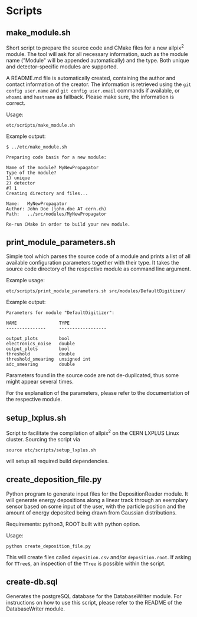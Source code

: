 <!--
SPDX-FileCopyrightText: 2017-2023 CERN and the Allpix Squared authors
SPDX-License-Identifier: CC-BY-4.0
-->

# Scripts

## make_module.sh

Short script to prepare the source code and CMake files for a new allpix<sup>2</sup> module.
The tool will ask for all necessary information, such as the module name ("Module" will be appended automatically) and the type.
Both unique and detector-specific modules are supported.

A README.md file is automatically created, containing the author and contact information of the creator. The information is retrieved using the `git config user.name` and `git config user.email` commands if available, or `whoami` and `hostname` as fallback.
Please make sure, the information is correct.

Usage:

```
etc/scripts/make_module.sh
```

Example output:

```
$ ../etc/make_module.sh

Preparing code basis for a new module:

Name of the module? MyNewPropagator
Type of the module?
1) unique
2) detector
#? 1
Creating directory and files...

Name:   MyNewPropagator
Author: John Doe (john.doe AT cern.ch)
Path:   ../src/modules/MyNewPropagator

Re-run CMake in order to build your new module.

```


## print_module_parameters.sh

Simple tool which parses the source code of a module and prints a list of all available configuration parameters together with their type. It takes the source code directory of the respective module as command line argument.

Example usage:

```
etc/scripts/print_module_parameters.sh src/modules/DefaultDigitizer/
```

Example output:

```
Parameters for module "DefaultDigitizer":

NAME                TYPE
---------------     ------------------

output_plots        bool
electronics_noise   double
output_plots        bool
threshold           double
threshold_smearing  unsigned int
adc_smearing        double
```

Parameters found in the source code are not de-duplicated, thus some might appear several times.

For the explanation of the parameters, please refer to the documentation of the respective module.


## setup_lxplus.sh

Script to facilitate the compilation of allpix<sup>2</sup> on the CERN LXPLUS Linux cluster. Sourcing the script via

```
source etc/scripts/setup_lxplus.sh
```

will setup all required build dependencies.



## create_deposition_file.py

Python program to generate input files for the DepositionReader module. It will generate energy depositions along a linear track through an exemplary sensor based on some input of the user, with the particle position and the amount of energy deposited being drawn from Gaussian distributions.

Requirements: python3, ROOT built with python option.

Usage:
```
python create_deposition_file.py
```

This will create files called `deposition.csv` and/or `deposition.root`. If asking for `TTree`s, an inspection of the `TTree` is possible within the script.


## create-db.sql

Generates the postgreSQL database for the DatabaseWriter module. For instructions on how to use this script, please refer to the README of the DatabaseWriter module.

